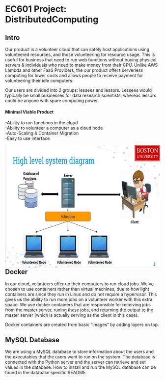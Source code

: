 # EC601 Project: DistributedComputing

## Intro
Our product is a volunteer cloud that can safely host applications using volunteered resources, and those volunteering for resource usage. This is useful for business that need to run web functions without buying physical servers & individuals who need to make money from their CPU. Unlike AWS Lambda and other FaaS Providers, the our product offers serverless computing for lower costs and allows people to receive payment for volunteering their idle computers.

Our users are divided into 2 groups: lessees and lessors. Lessees would typically be small businesses for data research scientists, whereas lessors could be anyone with spare computing power. 

#### Minimal Viable Product
-Ability to run functions in the cloud<br/>
-Ability to volunteer a computer as a cloud node<br/>
-Auto-Scaling & Container Migration<br/>
-Easy to use interface

<img align="left" width="600" height="400" src="https://raw.githubusercontent.com/joshstern1/DistributedComputing/master/System%20Architecture.PNG">

## Docker
In our cloud, volunteers offer up their computers to run cloud jobs. We've chosen to use containers rather than virtual machines, due to how light containers are since they run in Linux and do not require a hypervisor. This gives us the ability to run more jobs on a volunteer worker with this extra space. We use docker containers that are responsible for receiving jobs from the master server, runing these jobs, and returning the output to the master server (which is actually serving as the client in this case).

Docker containers are created from basic “images” by adding layers on top. 


## MySQL Database
We are using a MySQL database to store information about the users and the executables that the users want to run on the system. The database is connected with the Python server and the server can retrieve and set values in the database. How to install and run the MySQL database can be found in the database specific README.








